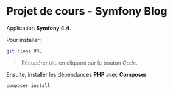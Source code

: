 # Projet de cours - Symfony Blog

Application **Symfony 4.4**.

Pour installer:
```sh
git clone URL
```
>Récupérer `URL` en cliquant sur le bouton *Code*.

Ensuite, installer les dépendances **PHP** avec **Composer**:
```sh
composer install
```